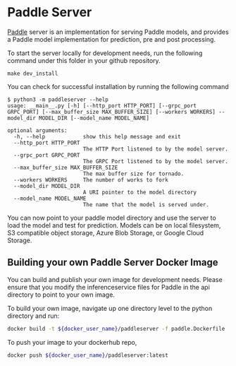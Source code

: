 # Paddle Server

[Paddle](https://www.paddlepaddle.org.cn/) server is an implementation for serving Paddle models, and provides a Paddle model implementation for prediction, pre and post processing.

To start the server locally for development needs, run the following command under this folder in your github repository.
``` console
make dev_install
```

You can check for successful installation by running the following command
``` console
$ python3 -m paddleserver --help
usage: __main__.py [-h] [--http_port HTTP_PORT] [--grpc_port GRPC_PORT] [--max_buffer_size MAX_BUFFER_SIZE] [--workers WORKERS] --model_dir MODEL_DIR [--model_name MODEL_NAME]

optional arguments:
  -h, --help            show this help message and exit
  --http_port HTTP_PORT
                        The HTTP Port listened to by the model server.
  --grpc_port GRPC_PORT
                        The GRPC Port listened to by the model server.
  --max_buffer_size MAX_BUFFER_SIZE
                        The max buffer size for tornado.
  --workers WORKERS     The number of works to fork
  --model_dir MODEL_DIR
                        A URI pointer to the model directory
  --model_name MODEL_NAME
                        The name that the model is served under.
```
You can now point to your paddle model directory and use the server to load the model and test for prediction. Models can be on local filesystem, S3 compatible object storage, Azure Blob Storage, or Google Cloud Storage.

## Building your own Paddle Server Docker Image
You can build and publish your own image for development needs. Please ensure that you modify the inferenceservice files for Paddle in the api directory to point to your own image.

To build your own image, navigate up one directory level to the python directory and run:
```bash
docker build -t ${docker_user_name}/paddleserver -f paddle.Dockerfile .
```

To push your image to your dockerhub repo,
```bash
docker push ${docker_user_name}/paddleserver:latest
```
